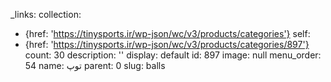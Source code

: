 _links:
  collection:
  - {href: 'https://tinysports.ir/wp-json/wc/v3/products/categories'}
  self:
  - {href: 'https://tinysports.ir/wp-json/wc/v3/products/categories/897'}
count: 30
description: ''
display: default
id: 897
image: null
menu_order: 54
name: توپ
parent: 0
slug: balls

